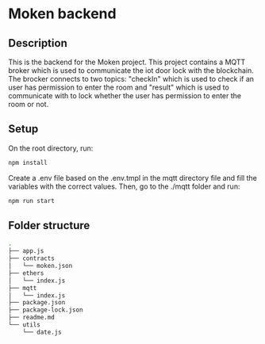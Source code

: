 # Moken backend

## Description

This is the backend for the Moken project. This project contains a MQTT broker which is used to communicate the iot door lock with the blockchain. The brocker connects to two topics: "checkIn" which is used to check if an user has permission to enter the room and "result" which is used to communicate with to lock whether the user has permission to enter the room or not.

## Setup

On the root directory, run:

```bash
npm install
```

Create a .env file based on the .env.tmpl in the mqtt directory file and fill the variables with the correct values. Then, go to the ./mqtt folder and run:

```bash
npm run start

```

## Folder structure

```bash
.
├── app.js
├── contracts
│   └── moken.json
├── ethers
│   └── index.js
├── mqtt
│   └── index.js
├── package.json
├── package-lock.json
├── readme.md
└── utils
    └── date.js
```

